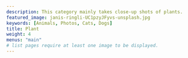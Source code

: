 ```yaml
---
description: This category mainly takes close-up shots of plants.
featured_image: janis-ringli-UC1pzyJFyvs-unsplash.jpg
keywords: [Animals, Photos, Cats, Dogs]
title: Plant
weight: 4
menus: "main"
# list pages require at least one image to be displayed.
---
```

